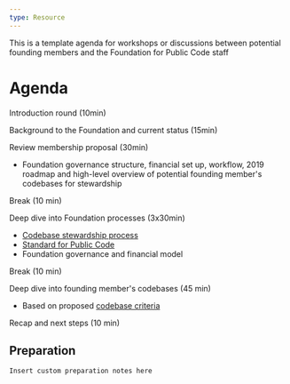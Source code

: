 ```yaml
---
type: Resource
---
```


This is a template agenda for workshops or discussions between potential founding members and the Foundation for Public Code staff

# Agenda

Introduction round (10min)

Background to the Foundation and current status (15min)

Review membership proposal (30min)
* Foundation governance structure, financial set up, workflow, 2019 roadmap and high-level overview of potential founding member's codebases for stewardship

Break (10 min)

Deep dive into Foundation processes (3x30min)
* [Codebase stewardship process](https://about.publiccode.net/activities/codebase-stewardship/)
* [Standard for Public Code](http://standard.publiccode.net/)
* Foundation governance and financial model

Break (10 min)

Deep dive into founding member's codebases (45 min)
* Based on proposed [codebase criteria](https://about.publiccode.net/activities/codebase-stewardship/criteria-for-codebase-stewardship.html)

Recap and next steps (10 min)

## Preparation
```Insert custom preparation notes here```

